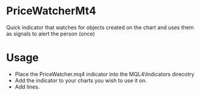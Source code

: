 # PriceWatcherMt4
Quick indicator that watches for objects created on the chart and uses them as signals to alert the person (once)

# Usage #
- Place the PriceWatcher.mq4 indicator into the MQL4\Indicators direcotry
- Add the indicator to your charts you wish to use it on.
- Add lines.
